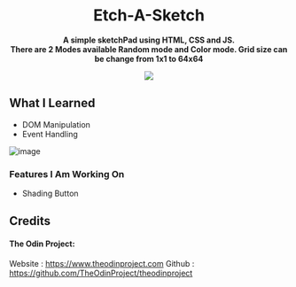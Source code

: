 <div align=center>
<h1 align=center>Etch-A-Sketch</h1>
<p><b>A simple sketchPad using HTML, CSS and JS.<br>There are 2 Modes available Random mode and Color mode. Grid size can be change from 1x1 to 64x64</b></p>
<a href=https://Roopaksh1.github.io/Etch-a-sketch><img src=https://img.shields.io/badge/%F0%9F%91%89-LIVE-success></a>
</div>

## What I Learned
- DOM Manipulation
- Event Handling

![image](https://user-images.githubusercontent.com/72032743/185156906-b25805ad-2e94-492d-ba47-f2e1b9c778f5.png)


### Features I Am Working On
- Shading Button

## Credits

#### The Odin Project:

Website : https://www.theodinproject.com Github : https://github.com/TheOdinProject/theodinproject
